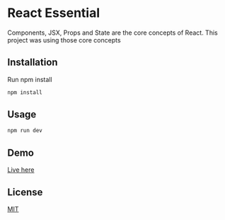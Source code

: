 # React Essential

Components, JSX, Props and State are the core concepts of React. This project was using those core concepts

## Installation

Run npm install

```bash
npm install
```

## Usage
```bash
npm run dev
```
## Demo
[Live here](https://react-basic-things.netlify.app/)

## License

[MIT](https://choosealicense.com/licenses/mit/)
